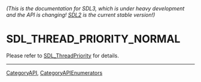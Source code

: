 ###### (This is the documentation for SDL3, which is under heavy development and the API is changing! [SDL2](https://wiki.libsdl.org/SDL2/) is the current stable version!)
# SDL_THREAD_PRIORITY_NORMAL

Please refer to [SDL_ThreadPriority](SDL_ThreadPriority) for details.

----
[CategoryAPI](CategoryAPI), [CategoryAPIEnumerators](CategoryAPIEnumerators)

